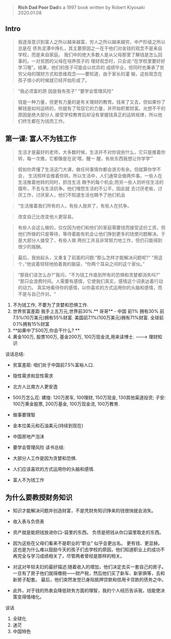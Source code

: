 > **Rich Dad Poor Dad**is a 1997 book written by Robert Kiyosaki
> 2020.01.08

## Intro
> 我逐渐意识到富人之所以越来越富，穷人之所以越来越穷，中产阶级之所以总是在 债务泥潭中挣扎，其主要原因之一在于他们对金钱的观念不是来自学校，而是来自家庭。
我们中的绝大多数人是从父母那里了解钱是怎么回事的。一对贫困的父母在培养孩子的 理财观念时，只会说:“在学校里要好好学习喔”。结果，他们的孩子可能会以优异的 成绩毕业，但同时也秉承了贫穷父母的理财方式和思维观念——要知道，由于家长的灌 输，这些观念在孩子很小的时候就已经开始形成了。

> “我必须富的原 因是我有孩子”
>  “要学会管理风险”

>  钱是一种力量，但更有力量的是有关理财的教育。钱来了又去，但如果你了解钱是如何运转的，你就有了驾驭它的力量，并开始积累财富。光想不干的原因是绝大部分人 接受学校教育后却没有掌握钱真正的运转规律，所以他们终生都在为钱而工作。

 ## 第一课: 富人不为钱工作

> 生活才是最好的老师，大多数时候，生活并不对你说些什么，它只是推着你转，每一次推，它都像是在说‘喂，醒一 醒，有些东西我想让你学学”’

>  假如你弄懂了生活这门大课，做任何事情你都会游刃有余。但就算你学不会， 生活照样会推着你转。所以生活中，人们通常会做两件事。一些人在生活推着他转的同时，抓住生活 赐予的每个机会;而另一些人则听任生活的摆布，不去与生活抗争。他们埋怨生活的不公平，因此就 去讨厌老板，讨厌工作，讨厌家人，他们不知道生活也赐予了他们机会

> “生活推着我们所有的人，有些人放弃了，有些人在抗争。

> 改变自己比改变他人更容易。

> 有些人会这么做的，仅仅因为他们和他们的家庭需要钱而接受这份工资，但他们所做的只是等待，等待着能有机会让他们挣到更多的钱使问题解决。于是大部分人接受了，有些人做 两份工并且非常努力地工作，但仍只能得到很少的报酬。

> 最后，我抬起头，又重复了前面的问题:“那么怎样才能解决问题呢?” “用这个，”他说着轻轻地拍着我的脑袋，“你两个耳朵之间的这个家伙。”

> “那我们该怎么办?”我问，“不为钱工作直到所有的恐惧和贪婪都消失吗?” “那只会浪费时间。人需要有感情，它使我们真实，感情这个词表达着行动的动力。 真实地看待你的感情，以你喜欢的方式运用你的头脑和感情，而不是与自己作对。“

1. 不为钱工作, 不要为了贪婪和恐惧工作.
2. 世界贫富差距  我手上五万元,世界前30%.** 哥哥**
		- 中国 前1% 拥有30% 前7.5%(10万美元)拥有55%财富.  美国前7.1%(100万美元)拥有71%财富. 全球前0.1%拥有15%财富
3. **如果中了500万,你会干什么? **
4. 黄金100万, 股票100万, 基金200万, 100万现金流,用来读博士. ---> 理财知识

谈话总结:
- 贫富差距: 咱们处于中国前7.5%富裕人口.
- 隐性需求和显性需求
- 北方人比南方人更安逸
- 500万怎么花: 建煌: 120万房车, 100理财, 150万现金, 130其他渠道投资; 子安: 100万黄金股票, 200万基金, 100万现金流, 100万教育.
- 做事要理智
- 金本位美元和石油美元(持续到现在)
- 中国房地产泡沫

- 要学会管理风险
读书总结:
- 大部分人工作是因为贪婪和恐惧.
- 人们应该喜欢的方式运用你的头脑和感情.
- 富人不为钱工作

## 为什么要教授财务知识

- 知识才能解决问题并创造财富，不是凭财务知识挣来的钱很快就会消失。

- 收入表与负债表

- 资产就是能把钱放进你口-袋里的东西。
	负债是把钱从你口袋里取走的东西。

- 因为这些在父母们看来不是职业的“职业” 似乎会更出名。
更有钱、更显赫。这也是为什么难以鼓励今天的孩子们去学校的原因，他们知道职业上的成功不 再完全与学习成绩相关了，尽管两者曾经是那样的相关。

- 对这对年轻夫妇的最好描述:随着收入的增加，他们决定去买一套自己的房子。一旦有了房子他们就得缴税——财产税，然后他们买了新车、新家俱等，去和新房子配套。 最后，他们突然发觉已身陷抵押贷款和信用卡贷款的债务之中。

- 此外，对于钱的热衷会降低财务方面的理智，我的个人经历告诉我，钱能使决策变得情绪化。


谈话
1. 全球化
2. 迷茫
3. 中国特色
<!--stackedit_data:
eyJoaXN0b3J5IjpbNDg1MDQ0NDg2LC00MDQzNDk5MDMsOTM5OT
kxODA4LC04NjM2NzE5MTEsMTcxMjc3MzEwOCwtMTY5MjY5MjUy
NiwyMjU3Njg0ODAsMzA1MDMwODA4LC00NjQ4NzI5MjAsMTc3Nz
c4NDQ4LDE5NDgxMDI4OTIsMTkwOTYwMzIxNSwtMTY2MTY4MjM5
MiwxNzMwMDQyMzQ4LC0xNDY5Mjc4MTk0XX0=
-->